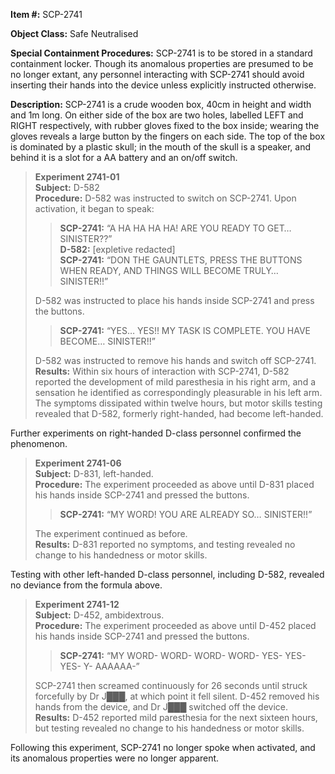 **Item #:** SCP-2741

**Object Class:** Safe Neutralised

**Special Containment Procedures:** SCP-2741 is to be stored in a standard containment locker. Though its anomalous properties are presumed to be no longer extant, any personnel interacting with SCP-2741 should avoid inserting their hands into the device unless explicitly instructed otherwise.

**Description:** SCP-2741 is a crude wooden box, 40cm in height and width and 1m long. On either side of the box are two holes, labelled LEFT and RIGHT respectively, with rubber gloves fixed to the box inside; wearing the gloves reveals a large button by the fingers on each side. The top of the box is dominated by a plastic skull; in the mouth of the skull is a speaker, and behind it is a slot for a AA battery and an on/off switch.

> **Experiment 2741-01**  
> **Subject:** D-582  
> **Procedure:** D-582 was instructed to switch on SCP-2741. Upon activation, it began to speak:
> 
> > **SCP-2741:** “A HA HA HA HA! ARE YOU READY TO GET… SINISTER??”  
> > **D-582:** \[expletive redacted\]  
> > **SCP-2741:** “DON THE GAUNTLETS, PRESS THE BUTTONS WHEN READY, AND THINGS WILL BECOME TRULY… SINISTER!!”
> 
> D-582 was instructed to place his hands inside SCP-2741 and press the buttons.
> 
> > **SCP-2741:** “YES… YES!! MY TASK IS COMPLETE. YOU HAVE BECOME… SINISTER!!”
> 
> D-582 was instructed to remove his hands and switch off SCP-2741.  
> **Results:** Within six hours of interaction with SCP-2741, D-582 reported the development of mild paresthesia in his right arm, and a sensation he identified as correspondingly pleasurable in his left arm. The symptoms dissipated within twelve hours, but motor skills testing revealed that D-582, formerly right-handed, had become left-handed.

Further experiments on right-handed D-class personnel confirmed the phenomenon.

> **Experiment 2741-06**  
> **Subject:** D-831, left-handed.  
> **Procedure:** The experiment proceeded as above until D-831 placed his hands inside SCP-2741 and pressed the buttons.
> 
> > **SCP-2741:** “MY WORD! YOU ARE ALREADY SO… SINISTER!!”
> 
> The experiment continued as before.  
> **Results:** D-831 reported no symptoms, and testing revealed no change to his handedness or motor skills.

Testing with other left-handed D-class personnel, including D-582, revealed no deviance from the formula above.

> **Experiment 2741-12**  
> **Subject:** D-452, ambidextrous.  
> **Procedure:** The experiment proceeded as above until D-452 placed his hands inside SCP-2741 and pressed the buttons.
> 
> > **SCP-2741:** “MY WORD- WORD- WORD- WORD- YES- YES- YES- Y- AAAAAA-”
> 
> SCP-2741 then screamed continuously for 26 seconds until struck forcefully by Dr J███, at which point it fell silent. D-452 removed his hands from the device, and Dr J███ switched off the device.  
> **Results:** D-452 reported mild paresthesia for the next sixteen hours, but testing revealed no change to his handedness or motor skills.

Following this experiment, SCP-2741 no longer spoke when activated, and its anomalous properties were no longer apparent.